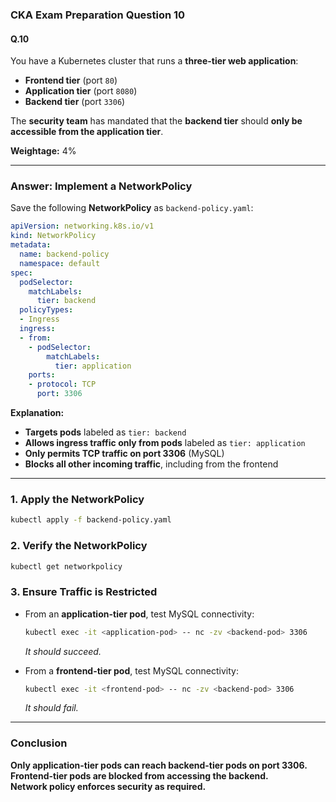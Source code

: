 ### CKA Exam Preparation Question 10
#### **Q.10**
You have a Kubernetes cluster that runs a **three-tier web application**:
- **Frontend tier** (port `80`)
- **Application tier** (port `8080`)
- **Backend tier** (port `3306`)

The **security team** has mandated that the **backend tier** should **only be accessible from the application tier**.

**Weightage:** 4%

---

### **Answer: Implement a NetworkPolicy**
Save the following **NetworkPolicy** as `backend-policy.yaml`:

```yaml
apiVersion: networking.k8s.io/v1
kind: NetworkPolicy
metadata:
  name: backend-policy
  namespace: default
spec:
  podSelector:
    matchLabels:
      tier: backend
  policyTypes:
  - Ingress
  ingress:
  - from:
    - podSelector:
        matchLabels:
          tier: application
    ports:
    - protocol: TCP
      port: 3306
```

**Explanation:**
- **Targets pods** labeled as `tier: backend`
- **Allows ingress traffic only from pods** labeled as `tier: application`
- **Only permits TCP traffic on port 3306** (MySQL)
- **Blocks all other incoming traffic**, including from the frontend

---

### **1. Apply the NetworkPolicy**
```sh
kubectl apply -f backend-policy.yaml
```

### **2. Verify the NetworkPolicy**
```sh
kubectl get networkpolicy
```

### **3. Ensure Traffic is Restricted**
- From an **application-tier pod**, test MySQL connectivity:
  ```sh
  kubectl exec -it <application-pod> -- nc -zv <backend-pod> 3306
  ```
  _It should succeed._

- From a **frontend-tier pod**, test MySQL connectivity:
  ```sh
  kubectl exec -it <frontend-pod> -- nc -zv <backend-pod> 3306
  ```
  _It should fail._

---

### **Conclusion**
**Only application-tier pods can reach backend-tier pods on port 3306.**  
**Frontend-tier pods are blocked from accessing the backend.**  
**Network policy enforces security as required.**
